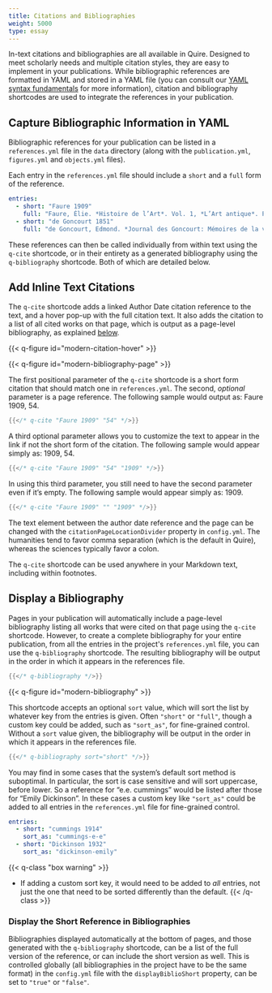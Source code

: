 ```yaml
---
title: Citations and Bibliographies
weight: 5000
type: essay
---
```


In-text citations and bibliographies are all available in Quire. Designed to meet scholarly needs and multiple citation styles, they are easy to implement in your publications. While bibliographic references are formatted in YAML and stored in a YAML file (you can consult our [YAML syntax fundamentals](/guide/fundamentals/) for more information), citation and bibliography shortcodes are used to integrate the references in your publication.

## Capture Bibliographic Information in YAML

Bibliographic references for your publication can be listed in a `references.yml` file in the `data` directory (along with the `publication.yml`, `figures.yml` and `objects.yml` files).

Each entry in the `references.yml` file should include a `short` and a `full` form of the reference.

```yaml
entries:
  - short: "Faure 1909"
    full: "Faure, Élie. *Histoire de l’Art*. Vol. 1, *L’Art antique*. Paris: Gallimard, 1909"
  - short: "de Goncourt 1851"
    full: "de Goncourt, Edmond. *Journal des Goncourt: Mémoires de la vie littéraire.* Paris; G. Charpentier et cie, 1851."
```

These references can then be called individually from within text using the `q-cite` shortcode, or in their entirety as a generated bibliography using the `q-bibliography` shortcode. Both of which are detailed below.

## Add Inline Text Citations

The `q-cite` shortcode adds a linked Author Date citation reference to the text, and a hover pop-up with the full citation text. It also adds the citation to a list of all cited works on that page, which is output as a page-level bibliography, as explained [below](#displaying-a-bibliography).

{{< q-figure id="modern-citation-hover" >}}

{{< q-figure id="modern-bibliography-page" >}}

The first positional parameter of the `q-cite` shortcode is a short form citation that should match one in `references.yml`. The second, *optional* parameter is a page reference. The following sample would output as: Faure 1909, 54.

```go
{{</* q-cite "Faure 1909" "54" */>}}
```

A third optional parameter allows you to customize the text to appear in the link if not the short form of the citation. The following sample would appear simply as: 1909, 54.

```go
{{</* q-cite "Faure 1909" "54" "1909" */>}}
```

In using this third parameter, you still need to have the second parameter even if it’s empty. The following sample would appear simply as: 1909.

```go
{{</* q-cite "Faure 1909" "" "1909" */>}}
```

The text element between the author date reference and the page can be changed with the `citationPageLocationDivider` property in `config.yml`. The humanities tend to favor comma separation (which is the default in Quire), whereas the sciences typically favor a colon.

The `q-cite` shortcode can be used anywhere in your Markdown text, including within footnotes.


## Display a Bibliography

Pages in your publication will automatically include a page-level bibliography listing all works that were cited on that page using the `q-cite` shortcode. However, to create a complete bibliography for your entire publication, from all the entries in the project's `references.yml` file, you can use the `q-bibliography` shortcode. The resulting bibliography will be output in the order in which it appears in the references file.

```go
{{</* q-bibliography */>}}
```

{{< q-figure id="modern-bibliography" >}}


This shortcode accepts an optional `sort` value, which will sort the list by whatever key from the entries is given. Often `"short"` or `"full"`, though a custom key could be added, such as `"sort_as"`, for fine-grained control. Without a `sort` value given, the bibliography will be output in the order in which it appears in the references file.

```go
{{</* q-bibliography sort="short" */>}}
```

You may find in some cases that the system’s default sort method is suboptimal. In particular, the sort is case sensitive and will sort uppercase, before lower. So a reference for “e.e. cummings” would be listed after those for “Emily Dickinson”. In these cases a custom key like `"sort_as"` could be added to all entries in the `references.yml` file for fine-grained control.

```yaml
entries:
  - short: "cummings 1914"
    sort_as: "cummings-e-e"
  - short: "Dickinson 1932"
    sort_as: "dickinson-emily"
```
{{< q-class "box warning" >}}
- If adding a custom sort key, it would need to be added to *all* entries, not just the one that need to be sorted differently than the default.
{{< /q-class >}}

### Display the Short Reference in Bibliographies

Bibliographies displayed automatically at the bottom of pages, and those generated with the `q-bibliography` shortcode, can be a list of the full version of the reference, or can include the short version as well. This is controlled globally (all bibliographies in the project have to be the same format) in the `config.yml` file with the `displayBiblioShort` property, can be set to `"true"` or `"false"`.
